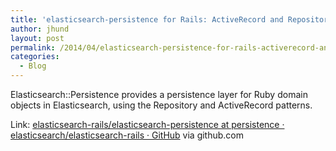 ```yaml
---
title: 'elasticsearch-persistence for Rails: ActiveRecord and Repository patterns for your Ruby objects'
author: jhund
layout: post
permalink: /2014/04/elasticsearch-persistence-for-rails-activerecord-and-repository-patterns-for-your-ruby-objects/
categories:
  - Blog
---
```

<p class="iii-article-excerpt">
  Elasticsearch::Persistence provides a persistence layer for Ruby domain objects in Elasticsearch, using the Repository and ActiveRecord patterns.
</p>

<p class="iii-article-source">
  Link: <a href="http://bit.ly/1oPRBxW">elasticsearch-rails/elasticsearch-persistence at persistence &middot; elasticsearch/elasticsearch-rails &middot; GitHub</a> via github.com
</p>